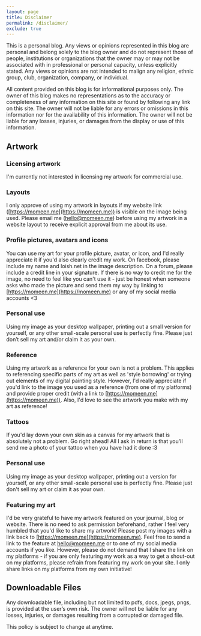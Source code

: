 ```yaml
---
layout: page
title: Disclaimer
permalink: /disclaimer/
exclude: true
---
```


This is a personal blog. Any views or opinions represented in this blog are personal and belong solely to the blog owner and do not represent those of people, institutions or organizations that the owner may or may not be associated with in professional or personal capacity, unless explicitly stated. Any views or opinions are not intended to malign any religion, ethnic group, club, organization, company, or individual.

All content provided on this blog is for informational purposes only. The owner of this blog makes no representations as to the accuracy or completeness of any information on this site or found by following any link on this site. The owner will not be liable for any errors or omissions in this information nor for the availability of this information. The owner will not be liable for any losses, injuries, or damages from the display or use of this information.

## Artwork

<!-- Derived from 
https://loish.net/faq/#permission 
https://www.guavarose.com/blog-disclaimer/
https://www.termsfeed.com/blog/sample-disclaimer-template/#Blog_Disclaimer
-->
<!-- Update to also include my original characters -->
<!-- Update to include my custom emotes instead of ascii emojis -->

### Licensing artwork
I'm currently not interested in licensing my artwork for commercial use.

### Layouts
I only approve of using my artwork in layouts if my website link ([https://momeen.me](https://momeen.me)) is visible on the image being used. Please email me (hello@momeen.me) before using my artwork in a website layout to receive explicit approval from me about its use.

### Profile pictures, avatars and icons
You can use my art for your profile picture, avatar, or icon, and I'd really appreciate it if you'd also clearly credit my work. On facebook, please include my name and loish.net in the image description. On a forum, please include a credit line in your signature. If there is no way to credit me for the image, no need to feel like you can't use it - just be honest when someone asks who made the picture and send them my way by linking to [https://momeen.me](https://momeen.me) or any of my social media accounts <3

### Personal use
Using my image as your desktop wallpaper, printing out a small version for yourself, or any other small-scale personal use is perfectly fine. Please just don’t sell my art and/or claim it as your own.

### Reference
Using my artwork as a reference for your own is not a problem. This applies to referencing specific parts of my art as well as 'style borrowing' or trying out elements of my digital painting style. However, I'd really appreciate if you'd link to the image you used as a reference (from one of my platforms) and provide proper credit (with a link to [https://momeen.me](https://momeen.me)). Also, I'd love to see the artwork you make with my art as reference!

### Tattoos
If you'd lay down your own skin as a canvas for my artwork that is absolutely not a problem. Go right ahead! All I ask in return is that you'll send me a photo of your tattoo when you have had it done :3

### Personal use
Using my image as your desktop wallpaper, printing out a version for yourself, or any other small-scale personal use is perfectly fine. Please just don't sell my art or claim it as your own.

### Featuring my art
I'd be very grateful to have my artwork featured on your journal, blog or website. There is no need to ask permission beforehand, rather I feel very humbled that you'd like to share my artwork! Please post my images with a link back to [https://momeen.me](https://momeen.me). Feel free to send a link to the feature at hello@momeen.me or to one of my social media accounts if you like. However, please do not demand that I share the link on my platforms - if you are only featuring my work as a way to get a shout-out on my platforms, please refrain from featuring my work on your site. I only share links on my platforms from my own initiative!

## Downloadable Files

Any downloadable file, including but not limited to pdfs, docs, jpegs, pngs, is provided at the user’s own risk. The owner will not be liable for any losses, injuries, or damages resulting from a corrupted or damaged file.

This policy is subject to change at anytime.
